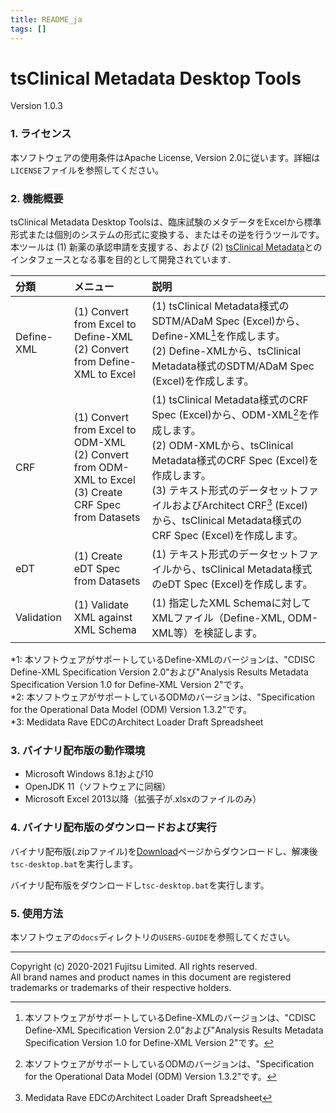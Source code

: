 ```yaml
---
title: README_ja
tags: []
---
```


# tsClinical Metadata Desktop Tools
Version 1.0.3

### 1. ライセンス

本ソフトウェアの使用条件はApache License, Version 2.0に従います。詳細は`LICENSE`ファイルを参照してください。

### 2. 機能概要
tsClinical Metadata Desktop Toolsは、臨床試験のメタデータをExcelから標準形式または個別のシステムの形式に変換する、またはその逆を行うツールです。本ツールは (1) 新薬の承認申請を支援する、および (2) [tsClinical Metadata](https://www.fujitsu.com/jp/solutions/industry/life-sciences/products/drug-development/metadata/)とのインタフェースとなる事を目的として開発されています.

|分類|メニュー|説明|
|:---|:---|:---|
|Define-XML|(1) Convert from Excel to Define-XML <br> (2) Convert from Define-XML to Excel|(1) tsClinical Metadata様式のSDTM/ADaM Spec (Excel)から、Define-XML[^1]を作成します。 <br> (2) Define-XMLから、tsClinical Metadata様式のSDTM/ADaM Spec (Excel)を作成します。|
|CRF|(1) Convert from Excel to ODM-XML <br> (2) Convert from ODM-XML to Excel <br> (3) Create CRF Spec from Datasets|(1) tsClinical Metadata様式のCRF Spec (Excel)から、ODM-XML[^2]を作成します。 <br> (2) ODM-XMLから、tsClinical Metadata様式のCRF Spec (Excel)を作成します。 <br> (3) テキスト形式のデータセットファイルおよびArchitect CRF[^3] (Excel) から、tsClinical Metadata様式のCRF Spec (Excel)を作成します。|
|eDT|(1) Create eDT Spec from Datasets|(1) テキスト形式のデータセットファイルから、tsClinical Metadata様式のeDT Spec (Excel)を作成します。|
|Validation|(1) Validate XML against XML Schema|(1) 指定したXML Schemaに対してXMLファイル（Define-XML, ODM-XML等）を検証します。|

[^1]: 本ソフトウェアがサポートしているDefine-XMLのバージョンは、"CDISC Define-XML Specification Version 2.0"および"Analysis Results Metadata Specification Version 1.0 for Define-XML Version 2"です。  
[^2]: 本ソフトウェアがサポートしているODMのバージョンは、"Specification for the Operational Data Model (ODM) Version 1.3.2"です。  
[^3]: Medidata Rave EDCのArchitect Loader Draft Spreadsheet  

\*1: 本ソフトウェアがサポートしているDefine-XMLのバージョンは、"CDISC Define-XML Specification Version 2.0"および"Analysis Results Metadata Specification Version 1.0 for Define-XML Version 2"です。  
\*2: 本ソフトウェアがサポートしているODMのバージョンは、"Specification for the Operational Data Model (ODM) Version 1.3.2"です。  
\*3: Medidata Rave EDCのArchitect Loader Draft Spreadsheet  

### 3. バイナリ配布版の動作環境
* Microsoft Windows 8.1および10
* OpenJDK 11（ソフトウェアに同梱）
* Microsoft Excel 2013以降（拡張子が.xlsxのファイルのみ）

### 4. バイナリ配布版のダウンロードおよび実行
バイナリ配布版(.zipファイル)を[Download](https://md-eval.tsclinical.global.fujitsu.com/cdisc/login)ページからダウンロードし、解凍後`tsc-desktop.bat`を実行します。

バイナリ配布版をダウンロードし`tsc-desktop.bat`を実行します。

### 5. 使用方法
本ソフトウェアの`docs`ディレクトリの`USERS-GUIDE`を参照してください。

---
Copyright (c) 2020-2021 Fujitsu Limited. All rights reserved.  
All brand names and product names in this document are registered trademarks or trademarks of their respective holders.
